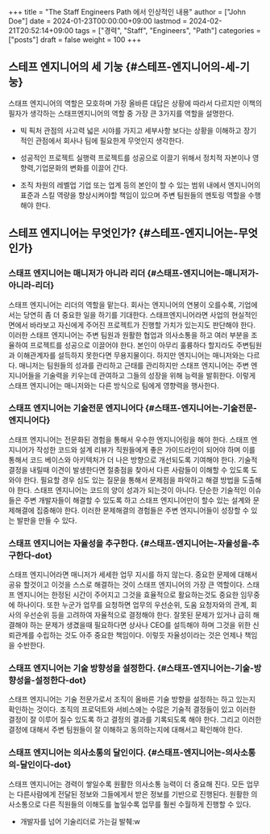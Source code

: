 +++
title = "The Staff Engineers Path 에서 인상적인 내용"
author = ["John Doe"]
date = 2024-01-23T00:00:00+09:00
lastmod = 2024-02-21T20:52:14+09:00
tags = ["경력", "Staff", "Engineers", "Path"]
categories = ["posts"]
draft = false
weight = 100
+++

## 스테프 엔지니어의 세 기눙 {#스테프-엔지니어의-세-기눙}

스태프 엔지니어의 역할은 모호하며 가장 올바른 대답은 상황에 따라서 다르지만 이책의 필자가 생각하는 스태프엔지니어의 역할 중 가장 큰 3가지를 역할을 설명한다.

-   빅 픽처 관점의 사고력
    넓은 시야를 가지고 세부사항 보다는 상황을 이해하고 장기적인 관점에서 회사나 팀에 필요한게 무엇인지 생각한다.

-   성공적인 프로젝트 실행력
    프로젝트를 성공으로 이끌기 위해서 정치적 자본이나 영향력,기업문화의 변화를 이끌어 간다.

-   조직 차원의 레벨업
    기업 또는 업계 등의 본인이 할 수 있는 범위 내에서 엔지니어의 표준과 스킬 역량을 향상시켜야할 책임이 있으며 주변 팀원들의 멘토링 역할을 수행해야 한다.


## 스테프 엔지니어는 무엇인가? {#스테프-엔지니어는-무엇인가}


### 스태프 엔지니어는 매니저가 아니라 리더 {#스태프-엔지니어는-매니저가-아니라-리더}

스태프 엔지니어는 리더의 역할을 맡는다. 회사는 엔지니어의 연봉이 오를수록, 기업에서는 당연히 좀 더 중요한 일을 하기를 기대한다. 스태프엔지니어라면 사업의 현실적인 면에서 바라보고 자신에게 주어진 프로젝트가 진행할 가치가 있는지도 판단해야 한다.
이러한 스태프 엔지니어는 주변 팀원과 원활한 협업과 의사소통을 하고 여러 부분을 조율하여 프로젝트를 성공으로 이끌어야 한다. 본인이 아무리 훌륭하다 할지라도 주변팀원과 이해관계자를 설득하지 못한다면 무용지물이다. 하지만 엔지니어는 매니저와는 다르다.
매니저는 팀원들의 성과를 관리하고 근태를 관리하지만 스태프 엔지니어는 주변 엔지니어들을 기술력을 키우는데 관여하고 그들의 성장을 위해 능력을 발휘한다. 이렇게 스태프 엔지니어는 매니저와는 다른 방식으로 팀에게 영향력을 행사한다.


### 스태프 엔지니어는 기술전문 엔지니어다 {#스태프-엔지니어는-기술전문-엔지니어다}

스태프 엔지니어는 전문화된 경험을 통해서 우수한 엔지니어링을 해야 한다. 스태프 엔지니어가 작성한 코드와 설계 리뷰가 직원들에게 좋은 가이드라인이 되어야 하며 이를 통해서 코드 베이스와 아키텍처가 더 나은 방향으로 개선되도록 기여해야 한다. 기술적 결정을 내릴때 이견이 발생한다면 절충점을 찾아서 다른 사람들이 이해할 수 있도록 도와야 한다. 필요할 경우 심도 있는 질문을 통해서 문제점을 파악하고 해결 방법을 도출해야 한다. 스태프 엔지니어는 코드의 양이 성과가 되는것이 아니다. 단순한 기술적인 이슈들은 주변 개발자들이 해결할 수 있도록 하고 스태프 엔지니어만이 할수 있는 설계와 문제해결에 집중해야 한다. 이러한 문제해결의 경험들은 주변 엔지니어들이 성장할 수 있는 발판을 만들 수 있다.


### 스태프 엔지니어는 자율성을 추구한다. {#스태프-엔지니어는-자율성을-추구한다-dot}

스태프 엔지니어라면 매니저가 세세한 업무 지시를 하지 않는다. 중요한 문제에 대해서 공유 할것이고 이것을 스스로 해결하는 것이 스태프 엔지니어의 가장 큰 역할이다. 스태프 엔지니어는 한정된 시간이 주어지고 그것을 효율적으로 활요하는것도 중요한 임무중에 하나이다. 또한 누군가 업무를 요청하면 업무의 우선순위, 도움 요청자와의 관계, 회사의 우선순위 등을 고려하여 자율적으로 결정해야 한다. 잘못된 문제가 있거나 급히 해결해야 하는 문제가 생겼을때 필요하다면 상사나 CEO를 설득해야 하며 그것을 위한 신뢰관계를 수립하는 것도 아주 중요한 책임이다. 이렇듯 자율성이라는 것은 언제나 책임을 수반한다.


### 스태프 엔지니어는 기술 방향성을 설정한다. {#스태프-엔지니어는-기술-방향성을-설정한다-dot}

스태프 엔지니어는 기술 전문가로서 조직이 올바른 기술 방향을 설정하는 하고 있는지 확인하는 것이다. 조직의 프로덕트와 서비스에는 수많은 기술적 결정들이 있고 이러한 결정이 잘 이루어 질수 있도록 하고 결정의 결과를 기록되도록 해야 한다. 그리고 이러한 결정에 대해서 주변 팀원들이 잘 이해하고 동의하는지에 대해서고 확인해야 한다.


### 스태프 엔지니어는 의사소통의 달인이다. {#스태프-엔지니어는-의사소통의-달인이다-dot}

스태프 엔지니어는 경력이 쌓일수록 원활한 의사소통 능력이 더 중요해 진다. 모든 업무는 다른사람에게 전달된 정보와 그들에게서 받은 정보를 기반으로 진행된다. 원활한 의사소통으로 다른 직원들의 이해도를 높일수록 업무를 훨씬 수월하게 진행할 수 있다.

-   개발자를 넘어 기술리더로 가는길 발췌:w
